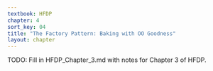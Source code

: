 ```yaml
---
textbook: HFDP
chapter: 4
sort_key: 04
title: "The Factory Pattern: Baking with OO Goodness"
layout: chapter
---
```


<div style="display:none;"> https://ucsb-cs56-pconrad.github.io/hfdp/HFDP_Chapter_3/ </div>


TODO: Fill in HFDP_Chapter_3.md with notes for Chapter 3 of HFDP.

<div style="display:none;"> https://ucsb-cs56-pconrad.github.io/hfdp/HFDP_Chapter_3/ </div>
